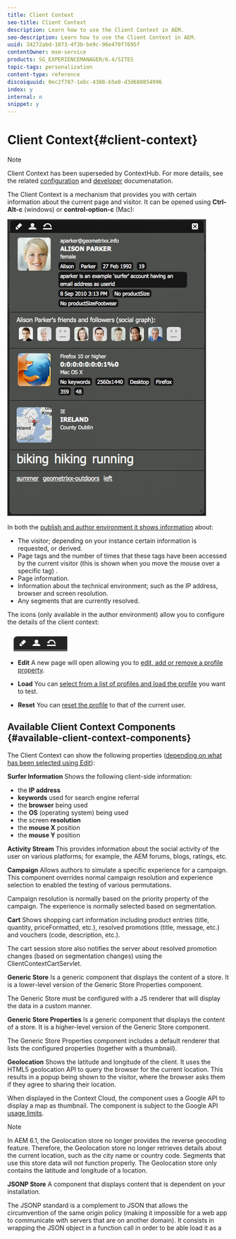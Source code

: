 ```yaml
---
title: Client Context
seo-title: Client Context
description: Learn how to use the Client Context in AEM.
seo-description: Learn how to use the Client Context in AEM.
uuid: 34272abd-1073-4f3b-be9c-96e470f7695f
contentOwner: msm-service
products: SG_EXPERIENCEMANAGER/6.4/SITES
topic-tags: personalization
content-type: reference
discoiquuid: 0ec2f787-1ebc-4308-b5e0-d3d680854996
index: y
internal: n
snippet: y
---
```


# Client Context{#client-context}

>[!NOTE]
>
>Client Context has been superseded by ContextHub. For more details, see the related [configuration](../../../sites/administering/using/contexthub-config.md) and [developer](../../../sites/developing/using/contexthub.md) documenatation.

The Client Context is a mechanism that provides you with certain information about the current page and visitor. It can be opened using **Ctrl-Alt-c** (windows) or **control-option-c** (Mac):

![](assets/ClientContext_AlisonParker.png)

In both the [publish and author environment it shows information](#propertiesavailableintheclientcontext) about:

* The visitor; depending on your instance certain information is requested, or derived.
* Page tags and the number of times that these tags have been accessed by the current visitor (this is shown when you move the mouse over a specific tag) .
* Page information.
* Information about the technical environment; such as the IP address, browser and screen resolution.
* Any segments that are currently resolved.

The icons (only available in the author environment) allow you to configure the details of the client context:

![](assets/ClientContext_Icons.png)

* **Edit** 
  A new page will open allowing you to [edit, add or remove a profile property](#editingprofiledetails).  

* **Load** 
  You can [select from a list of profiles and load the profile](#loadinganewuserprofile) you want to test.  

* **Reset** 
  You can [reset the profile](#resettingtheprofiletothecurrentuser) to that of the current user.

## Available Client Context Components {#available-client-context-components}

The Client Context can show the following properties ([depending on what has been selected using Edit](#addingapropertycomponent)):

**Surfer Information** Shows the following client-side information:

* the **IP address** 
* **keywords** used for search engine referral
* the **browser** being used
* the **OS** (operating system) being used 
* the screen **resolution** 
* the **mouse X** position
* the **mouse Y** position

**Activity Stream** This provides information about the social activity of the user on various platforms; for example, the AEM forums, blogs, ratings, etc.

**Campaign** Allows authors to simulate a specific experience for a campaign. This component overrides normal campaign resolution and experience selection to enabled the testing of various permutations.

Campaign resolution is normally based on the priority property of the campaign. The experience is normally selected based on segmentation.

**Cart** Shows shopping cart information including product entries (title, quantity, priceFormatted, etc.), resolved promotions (title, message, etc.) and vouchers (code, description, etc.).

The cart session store also notifies the server about resolved promotion changes (based on segmentation changes) using the ClientContextCartServlet.

**Generic Store** Is a generic component that displays the content of a store. It is a lower-level version of the Generic Store Properties component.

The Generic Store must be configured with a JS renderer that will display the data in a custom manner.

**Generic Store Properties** Is a generic component that displays the content of a store. It is a higher-level version of the Generic Store component.

The Generic Store Properties component includes a default renderer that lists the configured properties (together with a thumbnail).

**Geolocation** Shows the latitude and longitude of the client. It uses the HTML5 geolocation API to query the browser for the current location. This results in a popup being shown to the visitor, where the browser asks them if they agree to sharing their location.

When displayed in the Context Cloud, the component uses a Google API to display a map as thumbnail. The component is subject to the Google API [usage limits](https://developers.google.com/maps/documentation/staticmaps/intro#Limits).

>[!NOTE]
>
>In AEM 6.1, the Geolocation store no longer provides the reverse geocoding feature. Therefore, the Geolocation store no longer retrieves details about the current location, such as the city name or country code. Segments that use this store data will not function properly. The Geolocation store only contains the latitude and longitude of a location.

**JSONP Store** A component that displays content that is dependent on your installation.

The JSONP standard is a complement to JSON that allows the circumvention of the same origin policy (making it impossible for a web app to communicate with servers that are on another domain). It consists in wrapping the JSON object in a function call in order to be able load it as a <script> from the other domain (which is an allowed exception to the same origin policy).  
  
The JSONP Store is like any other store, but it loads information that comes from another domain without the need of having a proxy for that information on the current domain. See the example in [Storing Data in Client Context Via JSONP](../../../sites/administering/using/client-context.md#main-pars-title-6).

>[!NOTE]
>
>The JSONP Store does not cache the information in the cookie, but retrieves that data on each page load.

**Profile Data** Shows information collected in the user profile. For example, gender, age, email address, amongst others.

**Resolved segments** Shows which segments currently resolve (often dependent on other information shown in the client context). This is of interest when configuring a campaign.

For example, whether the mouse is currently over the left or right hand portion of the window. This segment is primarily used for testing as changes can be seen immediately.

**Social Graph** Shows the social graph of the user's friends and followers.

>[!NOTE]
>
>Currently this is a demo feature that relies on pre-configured data set on the profile nodes of our demonstration users. For example, see:
>
>`/home/users/geometrixx/aparker@geometrixx.info/profile` =&gt; friends property

**Tag Cloud** Shows tags set on the current page and those gathered while surfing the site. Moving the mouse over a tag shows the number of times that the current user has accessed pages holding that specific tag.

>[!NOTE]
>
>Tags set on DAM assets that are displayed on the visited pages will not be counted.

**Technographics Store** This component is dependent on your installation.

**ViewedProducts** Keeps track of products the shopper has viewed. Can be queried for the most-recently-viewed product, or the most-recently-viewed product which is not already in the cart.

This session store has no default client context component.

For additional information, see [Client Context in Detail](../../../sites/developing/using/client-context.md).

>[!NOTE]
>
>Page Data is no longer in the client context as a default component. If needed, you can add this by editing the client context, adding the **Generic Store Properties** component, then configuring this to define the **Store** as `pagedata`.

## Changing the Client Context Profile {#changing-the-client-context-profile}

The Client Context allows you to interactively change details:

* Changing the profile being used in the Client Context allows you to see the differing experiences that the various user will see for the current page.
* As well as changing the user profile you can change some profile details to see how the page experience differs under various conditions.

### Loading a New User Profile {#loading-a-new-user-profile}

You can change the profile by either:

* [using the load icon](#loadinganewvisitorprofilewiththeloadprofileicon)
* [using the selection slider](#loadinganewvisitorprofilewiththeselectionslider)

When finished you can [reset the profile](#resettingtheprofiletothecurrentuser).

#### Loading a New Visitor Profile with the Load Profile Icon {#loading-a-new-visitor-profile-with-the-load-profile-icon}

1. Click the Load Profile icon:

   ![](assets/ClientContext_LoadProfile.png)

1. This will open the dialog, here you can select the profile you want to load:

   ![](assets/ClientContext_ProfileLoader.png)

1. Click **OK** to load.

#### Loading a New User Profile with the Selection Slider {#loading-a-new-user-profile-with-the-selection-slider}

You can also select a profile with the selection slider:

1. Double-click on the icon representing the current user. The selector will open, use the arrows to navigate and see the profiles available:

   ![](assets/ClientContext_ProfileSelector.png)

1. Click on the profile you want to load. When the details have loaded click outside the selector to close.

#### Resetting the Profile to the Current User {#resetting-the-profile-to-the-current-user}

1. Use the reset icon to return the profile in the Client Context to that of the current user:

   ![](assets/ClientContext_ResetProfile.png)

### Changing the Browser Platform {#changing-the-browser-platform}

1. Double-click on the icon representing the browser platform. The selector will open, use the arrows to navigate and see the platforms/browsers available:

   ![](assets/ClientContext_BrowserPlatform.png)

1. Click on the platform browser you want to load. When the details have loaded click outside the selector to close.

### Changing the Geolocation {#changing-the-geolocation}

1. Double-click on the geolocation icon. An expanded map will open, here you can drag the marker to a new location:

   ![](assets/ClientContext_GeomocationRelocate.png)

1. Click outside the map to close.

### Changing the Tag Selection {#changing-the-tag-selection}

1. Double-click on the Tag Cloud section of the Client Context. The dialog will open, here you can select tags:

   ![](assets/ClientContext_TagSelection.png)

1. Click OK to load into the Client Context.

## Editing the Client Context {#editing-the-client-context}

Editing a client context can be used to set (or reset) the values of certain properties, add a new property or remove one that is no longer needed.

### Editing Property Details {#editing-property-details}

Editing a client context can be used to set (or reset) the values of certain properties. This allows you to test specific scenarios (particularly useful for [segmentation](../../../sites/administering/using/campaign-segmentation.md) and [campaigns](../../../sites/authoring/using/campaigns.md)).

![](assets/ClientContext_AlisonParker_Edit.png) 

### Adding a Property Component {#adding-a-property-component}

After you have opened the **ClientContext design page**, you can also **Add** a completely new property using the available components (the components are listed on both the sidekick or from the **Insert New Component** dialog that is opened after a double-click on the **Drag components or assets here** box):

![](assets/ClientContext_AlisonParker_New.png) 

### Removing a Property Component {#removing-a-property-component}

After you have opened the **ClientContext design page**, you can also **Remove** a property if no longer required. This includes properties supplied out-of-the-box; **Reset** will reinstate these if they have been removed.

## Storing Data in Client Context Via JSONP {#storing-data-in-client-context-via-jsonp}

Follow this example to use the JSONP Store context store component to add external data to Client Context. Then, create a segment based on the information from that data. The example uses the JSONP service that WIPmania.com provides. The service returns geolocation information based on the IP address of the web client.

This example uses the Geometrixx Outdoors sample website to access Client Context and to test the created segment. You can use a different web site as long as the page has enabled Client Context. (See [Adding Client Context To a Page](../../../sites/developing/using/client-context.md#main-pars-title-14).)

### Add the JSONP Store Component {#add-the-jsonp-store-component}

Add the JSONP Store component to Client Context and use it to retrieve and store geolocation information about the web client.

1. Open the English home page of the Geometrixx Outdoors site on the AEM author instance. ([http://localhost:4502/content/geometrixx-outdoors/en.html](http://localhost:4502/content/geometrixx-outdoors/en.html)).
1. To open Client Context, press Ctrl-Alt-c (windows) or control-option-c (Mac).
1. Click the edit icon at the top of Client Context to open Client Context Designer.

   ![](assets/chlimage_1-330.png)

1. Drag the JSONP Store component to Client Context.

   ![](assets/chlimage_1-41.jpeg)

1. Double-click the component to open the edit dialog. 
1. In the JSONP Service URL box, enter the following URL, and then click Fetch Store:

   `http://api.wipmania.com/jsonp?callback=${callback}`

   The component calls the JSONP service and lists all of the properties that the returned data contains. The properties that are in the list are those that will be available in Client Context.

   ![](assets/chlimage_1-331.png)

1. Click OK.
1. Return to the Geometrixx Outdoors home page and refresh the page. Client Context now includes the information from the JSONP Store component.

   ![](assets/chlimage_1-332.png)

### Create the Segment {#create-the-segment}

Use the data from the session store that you created using the JSONP store component. The segment uses the latitude from the session store and the current date to determine whether it is winter time at the client's location.

1. Open the Tools console in your web browser ([http://localhost:4502/miscadmin#/etc](http://localhost:4502/miscadmin#/etc)).
1. In the folder tree, click the Tools/Segmentation folder, and then click New &gt; New Folder. Specify the following property values and then click Create:

    * Name: mysegments
    * Title: My Segments

1. Select the My Segments folder and click New &gt; New Page:

    1. For the Title, type Winter.
    1. Select the Segment template.
    1. Click Create.

1. Right-click the Winter segment and click Open. 
1. Drag the Generic Store Property to the default AND container.

   ![](assets/chlimage_1-42.jpeg)

1. Double-click the component to open the edit dialog, specify the following property values, and then click OK:

    * Store: wipmania
    * Property Name: latitude
    * Operator: is greater than
    * Property Value: 30

1. Drag the Script component to the same AND container, and open its edit dialog. Add the following script and then click OK:

   `3 < new Date().getMonth() < 12`

